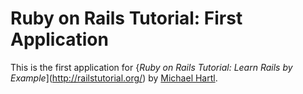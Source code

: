 # Ruby on Rails Tutorial: First Application

This is the first application for
{*Ruby on Rails Tutorial: Learn Rails by Example*](http://railstutorial.org/)
by [Michael Hartl](http://michaelhartl.com/).

